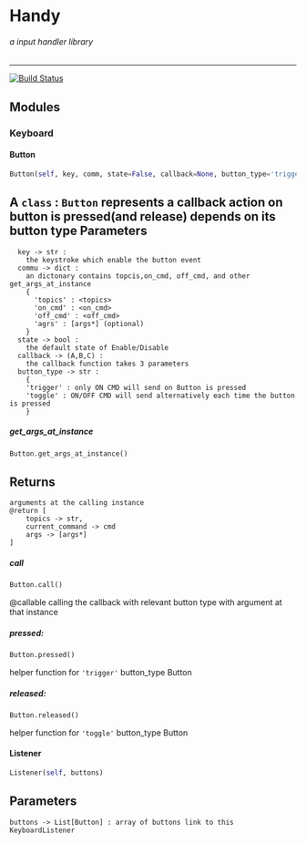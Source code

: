 # Handy
###### a input handler library
---
[![Build Status](https://drone.deepmatter.me/api/badges/randyt1027/handy/status.svg)](https://drone.deepmatter.me/randyt1027/handy)

## Modules
### Keyboard

#### Button
```python
Button(self, key, comm, state=False, callback=None, button_type='trigger')
```
A `class` : `Button` represents a callback action on button is pressed(and release) depends on its button type
Parameters
----------
      key -> str :
        the keystroke which enable the button event
      commu -> dict :
        an dictonary contains topcis,on_cmd, off_cmd, and other get_args_at_instance
        {
          'topics' : <topics>
          'on_cmd' : <on_cmd>
          'off_cmd' : <off_cmd>
          'agrs' : [args*] (optional)
        }
      state -> bool :
        the default state of Enable/Disable
      callback -> (A,B,C) :
        the callback function takes 3 parameters
      button_type -> str :
        {
        'trigger' : only ON CMD will send on Button is pressed
        'toggle' : ON/OFF CMD will send alternatively each time the button is pressed
        }

##### get_args_at_instance
```python
Button.get_args_at_instance()
```

Returns
-------
    arguments at the calling instance
    @return [
        topics -> str,
        current_command -> cmd
        args -> [args*]
    ]

##### call
```python
Button.call()
```

@callable calling the callback with relevant button type with argument at that instance

#####  pressed:
```python
Button.pressed()
```
helper function for `'trigger'` button_type Button

##### released:
```python
Button.released()
```
helper function for `'toggle'` button_type Button

#### Listener
```python
Listener(self, buttons)
```
Parameters
----------
    buttons -> List[Button] : array of buttons link to this KeyboardListener
